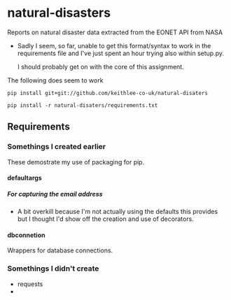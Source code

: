 # natural-disasters
Reports on natural disaster data extracted from the EONET API from NASA


+ Sadly I seem, so far, unable to get this format/syntax to work in the
   requirements file and I've just spent an hour trying also within setup.py.

   I should probably get on with the core of this assignment.

The following does seem to work


`pip install git+git://github.com/keithlee-co-uk/natural-disaters`

`pip install -r natural-disaters/requirements.txt`



## Requirements

### Somethings I created earlier

These demostrate my use of packaging for pip.

#### defaultargs
##### For capturing the email address
+ A bit overkill because I'm not actually using the defaults this provides
  but I thought I'd show off the creation and use of decorators.

#### dbconnetion
Wrappers for database connections.

### Somethings I didn't create
+ requests
+
